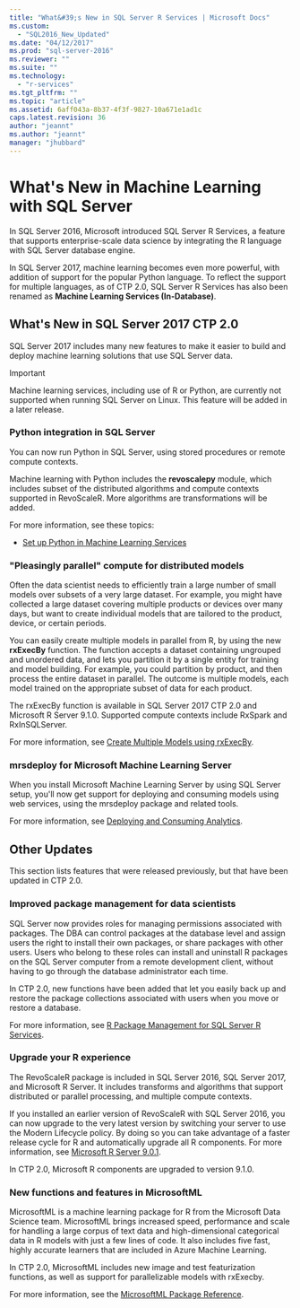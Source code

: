 ```yaml
---
title: "What&#39;s New in SQL Server R Services | Microsoft Docs"
ms.custom: 
  - "SQL2016_New_Updated"
ms.date: "04/12/2017"
ms.prod: "sql-server-2016"
ms.reviewer: ""
ms.suite: ""
ms.technology: 
  - "r-services"
ms.tgt_pltfrm: ""
ms.topic: "article"
ms.assetid: 6aff043a-8b37-4f3f-9827-10a671e1ad1c
caps.latest.revision: 36
author: "jeannt"
ms.author: "jeannt"
manager: "jhubbard"
---
```


# What's New in Machine Learning with SQL Server

In SQL Server 2016, Microsoft introduced SQL Server R Services, a feature that supports enterprise-scale data science by integrating the R language with SQL Server database engine.

In SQL Server 2017, machine learning becomes even more powerful, with addition of support for the popular Python language. To reflect the support for multiple languages, as of CTP 2.0, SQL Server R Services has also been renamed as **Machine Learning Services (In-Database)**.

## What's New in SQL Server 2017 CTP 2.0

SQL Server 2017 includes many new features to make it easier to build and deploy machine learning solutions that use SQL Server data.

> [!IMPORTANT]
> 
> Machine learning services, including use of R or Python, are currently not supported when running SQL Server on Linux. This feature will be added in a later release.

### Python integration in SQL Server

You can now run Python in SQL Server, using stored procedures or remote compute contexts.

Machine learning with Python includes the **revoscalepy** module, which includes  subset of the distributed algorithms and compute contexts supported in RevoScaleR. More algorithms are transformations will be added.

For more information, see these topics:

+ [Set up Python in Machine Learning Services](../advanced-analytics/python/setup-python-machine-learning-services.md)


### "Pleasingly parallel" compute for distributed models

Often the data scientist needs to efficiently train a large number of small models over subsets of a very large dataset. For example, you might have collected a large dataset covering multiple products or devices over many days, but want to create individual models that are tailored to the product, device, or certain periods.

You can easily create multiple models in parallel from R, by using the new **rxExecBy** function. The function accepts a dataset containing ungrouped and unordered data, and lets you partition it by a single entity for training and model building. For example, you could partition by product, and then process the entire dataset in parallel. The outcome is multiple models, each model trained on the appropriate subset of data for each product.

The rxExecBy function is available in SQL Server 2017 CTP 2.0 and Microsoft R Server 9.1.0. Supported compute contexts include RxSpark and RxInSQLServer.

For more information, see [Create Multiple Models using rxExecBy](../advanced-analytics/r/creating-multiple-models-using-rxexecby.md).


### mrsdeploy for Microsoft Machine Learning Server

When you install Microsoft Machine Learning Server by using SQL Server setup, you'll now get support for deploying and consuming models using web services, using the mrsdeploy package and related tools.

For more information, see [Deploying and Consuming Analytics](../advanced-analytics/operationalization-with-mrsdeploy.md).

## Other Updates

This section lists features that were released previously, but that have been updated in CTP 2.0.

### Improved package management for data scientists

SQL Server now provides roles for managing permissions associated with packages. The DBA can control packages at the database level and assign users the right to install their own packages, or share packages with other users. Users who belong to these roles can install and uninstall R packages on the SQL Server computer from a remote development client, without having to go through the database administrator each time.

In CTP 2.0, new functions have been added that let you easily back up and restore the package collections associated with users when you move or restore a database.

For more information, see [R Package Management for SQL Server R Services](../advanced-analytics/r/r-package-management-for-sql-server-r-services.md). 

### Upgrade your R experience

The RevoScaleR package is included in SQL Server 2016, SQL Server 2017, and Microsoft R Server. It includes transforms and algorithms that support distributed or parallel processing, and multiple compute contexts.
  
If you installed an earlier version of RevoScaleR with SQL Server 2016, you can now upgrade to the very latest version by switching your server to use the Modern Lifecycle policy. By doing so you can take advantage of a faster release cycle for R and automatically upgrade all R components. For more information, see [Microsoft R Server 9.0.1](https://msdn.microsoft.com/microsoft-r/rserver-whats-new).

In CTP 2.0, Microsoft R components are upgraded to version 9.1.0.

### New functions and features in MicrosoftML

MicrosoftML is a machine learning package for R from the Microsoft Data Science team. MicrosoftML brings increased speed, performance and scale for handling a large corpus of text data and high-dimensional categorical data in R models with just a few lines of code. It also includes five fast, highly accurate learners that are included in Azure Machine Learning.
   
In CTP 2.0, MicrosoftML includes new image and test featurization functions, as well as support for parallelizable models with rxExecby.

For more information, see the [MicrosoftML Package Reference](https://msdn.microsoft.com/en-us/microsoft-r/microsoftml/microsoftml).


